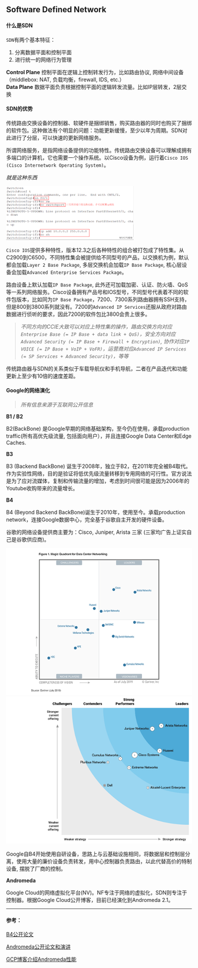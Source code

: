 ## Software Defined Network

#### 什么是SDN

`SDN`有两个基本特征：
1. 分离数据平面和控制平面
2. 进行统一的网络行为管理

**Control Plane** 控制平面在逻辑上控制转发行为，比如路由协议, 网络中间设备（middlebox: NAT, 负载均衡，firewall, IDS, etc.）<br>
**Data Plane** 数据平面负责根据控制平面的逻辑转发流量。比如IP层转发，2层交换

#### SDN的优势

传统路由交换设备的控制器、软硬件是捆绑销售，购买路由器的同时也购买了捆绑的软件包。这种做法有个明显的问题：功能更新缓慢，至少以年为周期。SDN对此进行了分层，可以快速的更新网络服务。

所谓网络服务，是指网络设备提供的功能特性。传统路由交换设备可以理解成拥有多端口的计算机，它也需要一个操作系统。以Cisco设备为例，运行着`Cisco IOS (Cisco Internetwork Operating System)`。

*就是这种东西*

![](https://github.com/ZhangShiqiu1993/notes/raw/master/sdn/Software%20Defined%20Network/assets/1.png)

`Cisco IOS`提供多种特性，版本12.3之后各种特性的组合被打包成了特性集。从C2900到C6500，不同特性集会被提供给不同型号的产品，以交换机为例，默认都会加载`Layer 2 Base Package`, 多层交换机会加载`IP Base Package`, 核心层设备会加载`Advanced Enterprise Services Package`。

路由设备上默认加载`IP Base Package`, 此外还可加载加密、认证、防火墙、QoS等一系列网络服务。Cisco设备拥有产品号和IOS型号，不同型号代表着不同的软件包版本，比如同为`IP Base Package`，7200、7300系列路由器拥有SSH支持，但是800到3800系列就没有。7200的`Advanced IP Services`还服从政府对路由数据进行侦听的要求，因此7200的软件包比3800会贵上很多。

> *不同方向的CCIE大致可以对应上特性集的操作，路由交换方向对应`Enterprise Base (= IP Base + data link + QoS)`，安全方向对应`Advanced Security (= IP Base + Firewall + Encryption)`, 协作对应`IP VOICE (= IP Base + VoIP + VoFR)`，运营商对应`Advanced IP Services (= SP Services + Advanced Security)`，等等*

传统路由器与SDN的关系类似于车载导航仪和手机导航，二者在产品迭代和功能更新上至少有10倍的速度差距。

#### Google的网络演化

> *所有信息来源于互联网公开信息*

**B1 / B2**

B2(BackBone) 是Google早期的网络基础架构，至今仍在使用，承载production traffic(所有高优先级流量, 包括面向用户），并且连接Google Data Center和Edge Caches.

**B3**

B3 (Backend BackBone) 诞生于2008年，独立于B2，在2011年完全被B4取代。作为实验性网络，目的是验证将低优先级流量转移到专用网络的可行性。官方说法是为了应对流媒体，复制和传输流量的增加，考虑到时间很可能是因为2006年的Youtube收购带来的流量增长。

**B4**

B4 (Beyond Backend BackBone)诞生于2010年，使用至今。承载production network，连接Google数据中心，完全基于谷歌自主开发的硬件设备。

谷歌的网络设备提供商主要为：Cisco, Juniper, Arista 三家 (三家均广告上证实自己是谷歌供应商)。

![](https://github.com/ZhangShiqiu1993/notes/raw/master/sdn/Software%20Defined%20Network/assets/2.png)
![](https://github.com/ZhangShiqiu1993/notes/raw/master/sdn/Software%20Defined%20Network/assets/3.png)

Google自B4开始使用自研设备，思路上与云基础设施相同，将数据层和控制层分离，使用大量的廉价设备负责转发，用中心控制器负责路由，以此代替高价的特制设备, 摆脱了厂商的控制。


**Andromeda**

Google Cloud的网络虚拟化平台(NV)。NF专注于网络的虚拟化，SDN则专注于控制器。根据Google Cloud公开博客，目前已经演化到Andromeda 2.1。

---

#### 参考：

[B4公开论文](https://cseweb.ucsd.edu/~vahdat/papers/b4-sigcomm13.pdf)

[Andromeda公开论文和演讲](https://www.usenix.org/conference/nsdi18/presentation/dalton)

[GCP博客介绍Andromeda性能](https://cloud.google.com/blog/products/gcp/andromeda-2-1-reduces-gcps-intra-zone-latency-by-40-percent)
